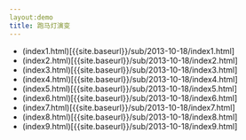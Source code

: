 ```yaml
---
layout:demo
title: 跑马灯演变
---
```

* (index1.html)[{{site.baseurl}}/sub/2013-10-18/index1.html]
* (index2.html)[{{site.baseurl}}/sub/2013-10-18/index2.html]
* (index3.html)[{{site.baseurl}}/sub/2013-10-18/index3.html]
* (index4.html)[{{site.baseurl}}/sub/2013-10-18/index4.html]
* (index5.html)[{{site.baseurl}}/sub/2013-10-18/index5.html]
* (index6.html)[{{site.baseurl}}/sub/2013-10-18/index6.html]
* (index7.html)[{{site.baseurl}}/sub/2013-10-18/index7.html]
* (index8.html)[{{site.baseurl}}/sub/2013-10-18/index8.html]
* (index9.html)[{{site.baseurl}}/sub/2013-10-18/index9.html]